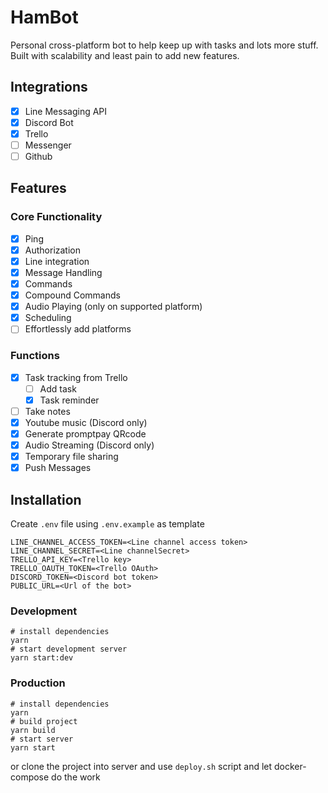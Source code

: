 # HamBot

Personal cross-platform bot to help keep up with tasks and lots more stuff. Built with scalability and least pain to add new features.

## Integrations

- [x] Line Messaging API
- [x] Discord Bot
- [x] Trello
- [ ] Messenger
- [ ] Github

## Features

### Core Functionality

- [x] Ping
- [x] Authorization
- [x] Line integration
- [x] Message Handling
- [x] Commands
- [x] Compound Commands
- [x] Audio Playing (only on supported platform)
- [x] Scheduling
- [ ] Effortlessly add platforms

### Functions

- [x] Task tracking from Trello
  - [ ] Add task
  - [x] Task reminder
- [ ] Take notes
- [x] Youtube music (Discord only)
- [x] Generate promptpay QRcode
- [X] Audio Streaming (Discord only)
- [x] Temporary file sharing
- [x] Push Messages

## Installation

Create `.env` file using `.env.example` as template

```env
LINE_CHANNEL_ACCESS_TOKEN=<Line channel access token>
LINE_CHANNEL_SECRET=<Line channelSecret>
TRELLO_API_KEY=<Trello key>
TRELLO_OAUTH_TOKEN=<Trello OAuth>
DISCORD_TOKEN=<Discord bot token>
PUBLIC_URL=<Url of the bot>

```

### Development

```shell
# install dependencies
yarn
# start development server
yarn start:dev
```

### Production

```shell
# install dependencies
yarn
# build project
yarn build
# start server
yarn start
```

or clone the project into server and use `deploy.sh` script and let docker-compose do the work
